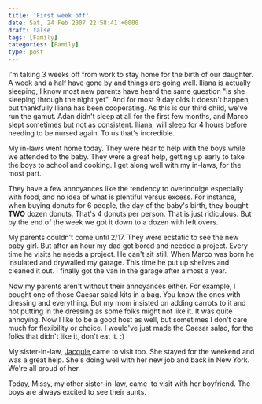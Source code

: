 ```yaml
---
title: 'First week off'
date: Sat, 24 Feb 2007 22:58:41 +0000
draft: false
tags: [Family]
categories: [Family]
type: post
---
```


I'm taking 3 weeks off from work to stay home for the birth of our daughter. A week and a half have gone by and things are going well. Iliana is actually sleeping, I know most new parents have heard the same question "is she sleeping through the night yet". And for most 9 day olds it doesn't happen, but thankfully Iliana has been cooperating. As this is our third child, we've run the gamut. Adan didn't sleep at all for the first few months, and Marco slept sometimes but not as consistent. Iliana, will sleep for 4 hours before needing to be nursed again. To us that's incredible.

My in-laws went home today. They were hear to help with the boys while we attended to the baby. They were a great help, getting up early to take the boys to school and cooking. I get along well with my in-laws, for the most part.

They have a few annoyances like the tendency to overindulge especially with food, and no idea of what is plentiful versus excess. For instance, when buying donuts for 6 people, the day of the baby's birth, they bought **TWO** dozen donuts. That's 4 donuts per person. That is just ridiculous. But by the end of the week we got it down to a dozen with left overs.

My parents couldn't come until 2/17. They were ecstatic to see the new baby girl. But after an hour my dad got bored and needed a project. Every time he visits he needs a project. He can't sit still. When Marco was born he insulated and drywalled my garage. This time he put up shelves and cleaned it out. I finally got the van in the garage after almost a year.

Now my parents aren't without their annoyances either. For example, I bought one of those Caesar salad kits in a bag. You know the ones with dressing and everything. But my mom insisted on adding carrots to it and not putting in the dressing as some folks might not like it. It was quite annoying. Now I like to be a good host as well, but sometimes I don't care much for flexibility or choice. I would've just made the Caesar salad, for the folks that didn't like it, don't eat it. :)

My sister-in-law, [Jacquie](http://jaxzun14.wordpress.com/),came to visit too. She stayed for the weekend and was a great help. She's doing well with her new job and back in New York. We're all proud of her.

Today, Missy, my other sister-in-law, came  to visit with her boyfriend. The boys are always excited to see their aunts.